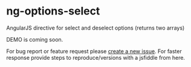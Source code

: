 # ng-options-select
AngularJS directive for select and deselect options (returns two arrays)

DEMO is coming soon.

For bug report or feature request please <a href="https://github.com/Gottesk/ng-options-select/issues/new">create a new issue</a>. For faster response provide steps to reproduce/versions with a jsfiddle from here.

